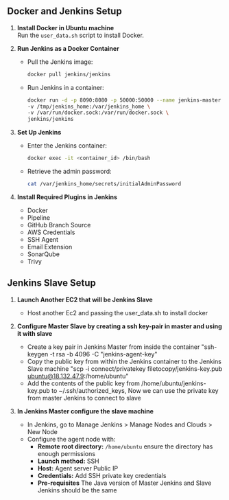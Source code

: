 ## Docker and Jenkins Setup

1. **Install Docker in Ubuntu machine**  
   Run the `user_data.sh` script to install Docker.

2. **Run Jenkins as a Docker Container**
   - Pull the Jenkins image:
     ```bash
     docker pull jenkins/jenkins
     ```
   - Run Jenkins in a container:
     ```bash
     docker run -d -p 8090:8080 -p 50000:50000 --name jenkins-master \
     -v /tmp/jenkins_home:/var/jenkins_home \
     -v /var/run/docker.sock:/var/run/docker.sock \
     jenkins/jenkins
     ```

3. **Set Up Jenkins**
   - Enter the Jenkins container:
     ```bash
     docker exec -it <container_id> /bin/bash
     ```
   - Retrieve the admin password:
     ```bash
     cat /var/jenkins_home/secrets/initialAdminPassword
     ```

4. **Install Required Plugins in Jenkins**
   - Docker
   - Pipeline
   - GitHub Branch Source
   - AWS Credentials
   - SSH Agent
   - Email Extension
   - SonarQube
   - Trivy

## Jenkins Slave Setup

1. **Launch Another EC2 that will be Jenkins Slave**
    - Host another Ec2 and passing the user_data.sh to install docker

2. **Configure Master Slave by creating a ssh key-pair in master and using it with slave**
    - Create a key pair in Jenkins Master from inside the container "ssh-keygen -t rsa -b 4096 -C "jenkins-agent-key"
    - Copy the public key from within the Jenkins container to the Jenkins Slave machine "scp -i connect/privatekey filetocopy/jenkins-key.pub ubuntu@18.132.47.9:/home/ubuntu"
    - Add the contents of the public key from /home/ubuntu/jenkins-key.pub to ~/.ssh/authorized_keys, Now we can use the private key from master Jenkins to connect to slave

3. **In Jenkins Master configure the slave machine**
    - In Jenkins, go to Manage Jenkins > Manage Nodes and Clouds > New Node
    - Configure the agent node with:  
      - **Remote root directory:** `/home/ubuntu` ensure the directory has enough permissions
      - **Launch method:** SSH
      - **Host:** Agent server Public IP
      - **Credentials:** Add SSH private key credentials
      - **Pre-requisites** The Java version of Master Jenkins and Slave Jenkins should be the same


